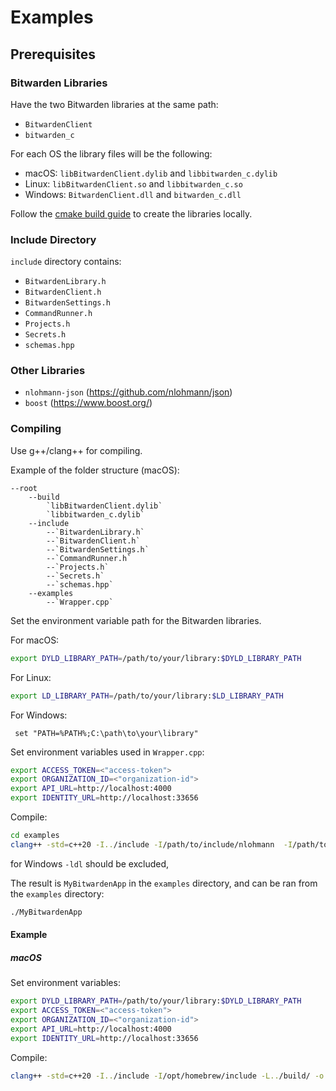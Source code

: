# Examples

## Prerequisites

### Bitwarden Libraries

Have the two Bitwarden libraries at the same path:

- `BitwardenClient`
- `bitwarden_c`

For each OS the library files will be the following:

- macOS: `libBitwardenClient.dylib` and `libbitwarden_c.dylib`
- Linux: `libBitwardenClient.so` and `libbitwarden_c.so`
- Windows:  `BitwardenClient.dll` and `bitwarden_c.dll`

Follow the [cmake build guide](../CMakeBuild.md) to create the libraries locally.

### Include Directory

`include` directory contains:

- `BitwardenLibrary.h`
- `BitwardenClient.h`
- `BitwardenSettings.h`
- `CommandRunner.h`
- `Projects.h`
- `Secrets.h`
- `schemas.hpp`

### Other Libraries

- `nlohmann-json` (<https://github.com/nlohmann/json>)
- `boost` (<https://www.boost.org/>)

### Compiling

Use g++/clang++ for compiling.

Example of the folder structure (macOS):

```text
--root
    --build
        `libBitwardenClient.dylib`
        `libbitwarden_c.dylib`
    --include
        --`BitwardenLibrary.h`
        --`BitwardenClient.h`
        --`BitwardenSettings.h`
        --`CommandRunner.h`
        --`Projects.h`
        --`Secrets.h`
        --`schemas.hpp`
    --examples
        --`Wrapper.cpp`
```

Set the environment variable path for the Bitwarden libraries.

For macOS:

```bash
export DYLD_LIBRARY_PATH=/path/to/your/library:$DYLD_LIBRARY_PATH
```

For Linux:

```bash
export LD_LIBRARY_PATH=/path/to/your/library:$LD_LIBRARY_PATH
```

For Windows:

```shell
 set "PATH=%PATH%;C:\path\to\your\library"
```

Set environment variables used in `Wrapper.cpp`:

```bash
export ACCESS_TOKEN=<"access-token">
export ORGANIZATION_ID=<"organization-id">
export API_URL=http://localhost:4000
export IDENTITY_URL=http://localhost:33656
```

Compile:

```bash
cd examples
clang++ -std=c++20 -I../include -I/path/to/include/nlohmann  -I/path/to/include/boost -L../build/ -o MyBitwardenApp Wrapper.cpp -lBitwardenClient -ldl
```

for Windows `-ldl` should be excluded,

The result is `MyBitwardenApp` in the `examples` directory, and can be ran from the `examples` directory:

```bash
./MyBitwardenApp
```

#### Example

##### macOS

Set environment variables:

```bash
export DYLD_LIBRARY_PATH=/path/to/your/library:$DYLD_LIBRARY_PATH
export ACCESS_TOKEN=<"access-token">
export ORGANIZATION_ID=<"organization-id">
export API_URL=http://localhost:4000
export IDENTITY_URL=http://localhost:33656
```

Compile:

```bash
clang++ -std=c++20 -I../include -I/opt/homebrew/include -L../build/ -o MyBitwardenApp Wrapper.cpp -lBitwardenClient -ldl
```
